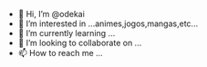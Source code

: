 - 👋 Hi, I’m @odekai
- 👀 I’m interested in ...animes,jogos,mangas,etc...
- 🌱 I’m currently learning ...
- 💞️ I’m looking to collaborate on ...
- 📫 How to reach me ...

<!---
odekai/odekai is a ✨ special ✨ repository because its `README.md` (this file) appears on your GitHub profile.
You can click the Preview link to take a look at your changes.
--->
